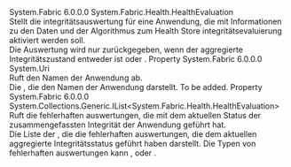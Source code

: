 <Type Name="ApplicationHealthEvaluation" FullName="System.Fabric.Health.ApplicationHealthEvaluation">
  <TypeSignature Language="C#" Value="public sealed class ApplicationHealthEvaluation : System.Fabric.Health.HealthEvaluation" />
  <TypeSignature Language="ILAsm" Value=".class public auto ansi sealed beforefieldinit ApplicationHealthEvaluation extends System.Fabric.Health.HealthEvaluation" />
  <TypeSignature Language="DocId" Value="T:System.Fabric.Health.ApplicationHealthEvaluation" />
  <TypeSignature Language="VB.NET" Value="Public NotInheritable Class ApplicationHealthEvaluation&#xA;Inherits HealthEvaluation" />
  <TypeSignature Language="F#" Value="type ApplicationHealthEvaluation = class&#xA;    inherit HealthEvaluation" />
  <AssemblyInfo>
    <AssemblyName>System.Fabric</AssemblyName>
    <AssemblyVersion>6.0.0.0</AssemblyVersion>
  </AssemblyInfo>
  <Base>
    <BaseTypeName>System.Fabric.Health.HealthEvaluation</BaseTypeName>
  </Base>
  <Interfaces />
  <Docs>
    <summary>
      <para>Stellt die integritätsauswertung für eine Anwendung, die mit Informationen zu den Daten und der Algorithmus zum Health Store integritätsevaluierung aktiviert werden soll. </para>
    </summary>
    <remarks>Die Auswertung wird nur zurückgegeben, wenn der aggregierte Integritätszustand entweder ist <see cref="F:System.Fabric.Health.HealthState.Error" /> oder <see cref="F:System.Fabric.Health.HealthState.Warning" />.</remarks>
  </Docs>
  <Members>
    <Member MemberName="ApplicationName">
      <MemberSignature Language="C#" Value="public Uri ApplicationName { get; }" />
      <MemberSignature Language="ILAsm" Value=".property instance class System.Uri ApplicationName" />
      <MemberSignature Language="DocId" Value="P:System.Fabric.Health.ApplicationHealthEvaluation.ApplicationName" />
      <MemberSignature Language="VB.NET" Value="Public ReadOnly Property ApplicationName As Uri" />
      <MemberSignature Language="F#" Value="member this.ApplicationName : Uri" Usage="System.Fabric.Health.ApplicationHealthEvaluation.ApplicationName" />
      <MemberType>Property</MemberType>
      <AssemblyInfo>
        <AssemblyName>System.Fabric</AssemblyName>
        <AssemblyVersion>6.0.0.0</AssemblyVersion>
      </AssemblyInfo>
      <ReturnValue>
        <ReturnType>System.Uri</ReturnType>
      </ReturnValue>
      <Docs>
        <summary>
          <para>Ruft den Namen der Anwendung ab.</para>
        </summary>
        <value>
          <para>Die <see cref="T:System.Uri" /> , die den Namen der Anwendung darstellt.</para>
        </value>
        <remarks>To be added.</remarks>
      </Docs>
    </Member>
    <Member MemberName="UnhealthyEvaluations">
      <MemberSignature Language="C#" Value="public System.Collections.Generic.IList&lt;System.Fabric.Health.HealthEvaluation&gt; UnhealthyEvaluations { get; }" />
      <MemberSignature Language="ILAsm" Value=".property instance class System.Collections.Generic.IList`1&lt;class System.Fabric.Health.HealthEvaluation&gt; UnhealthyEvaluations" />
      <MemberSignature Language="DocId" Value="P:System.Fabric.Health.ApplicationHealthEvaluation.UnhealthyEvaluations" />
      <MemberSignature Language="VB.NET" Value="Public ReadOnly Property UnhealthyEvaluations As IList(Of HealthEvaluation)" />
      <MemberSignature Language="F#" Value="member this.UnhealthyEvaluations : System.Collections.Generic.IList&lt;System.Fabric.Health.HealthEvaluation&gt;" Usage="System.Fabric.Health.ApplicationHealthEvaluation.UnhealthyEvaluations" />
      <MemberType>Property</MemberType>
      <AssemblyInfo>
        <AssemblyName>System.Fabric</AssemblyName>
        <AssemblyVersion>6.0.0.0</AssemblyVersion>
      </AssemblyInfo>
      <ReturnValue>
        <ReturnType>System.Collections.Generic.IList&lt;System.Fabric.Health.HealthEvaluation&gt;</ReturnType>
      </ReturnValue>
      <Docs>
        <summary>
          <para>Ruft die fehlerhaften auswertungen, die mit dem aktuellen Status der zusammengefassten Integrität der Anwendung geführt hat. </para>
        </summary>
        <value>
          <para>Die Liste der <see cref="T:System.Fabric.Health.HealthEvaluation" /> , die die fehlerhaften auswertungen, die dem aktuellen aggregierte Integritätsstatus geführt haben darstellt.</para>
        </value>
        <remarks>Die Typen von fehlerhaften auswertungen kann <see cref="T:System.Fabric.Health.DeployedApplicationsHealthEvaluation" />, <see cref="T:System.Fabric.Health.ServicesHealthEvaluation" /> oder <see cref="T:System.Fabric.Health.EventHealthEvaluation" />.</remarks>
      </Docs>
    </Member>
  </Members>
</Type>